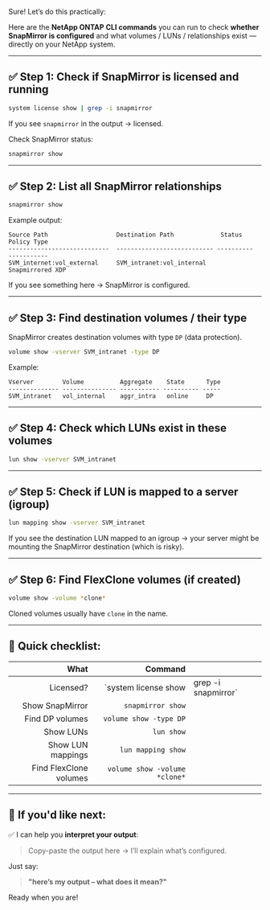 Sure! Let’s do this practically:

Here are the **NetApp ONTAP CLI commands** you can run to check **whether SnapMirror is configured** and what volumes / LUNs / relationships exist — directly on your NetApp system.

---

## ✅ **Step 1: Check if SnapMirror is licensed and running**

```bash
system license show | grep -i snapmirror
```

If you see `snapmirror` in the output → licensed.

Check SnapMirror status:

```bash
snapmirror show
```

---

## ✅ **Step 2: List all SnapMirror relationships**

```bash
snapmirror show
```

Example output:

```
Source Path                   Destination Path             Status       Policy Type
----------------------------  --------------------------- ----------   -----------
SVM_internet:vol_external     SVM_intranet:vol_internal    Snapmirrored XDP
```

If you see something here → SnapMirror is configured.

---

## ✅ **Step 3: Find destination volumes / their type**

SnapMirror creates destination volumes with type `DP` (data protection).

```bash
volume show -vserver SVM_intranet -type DP
```

Example:

```
Vserver        Volume          Aggregate    State      Type
-------------- --------------- ----------- ---------- -----
SVM_intranet   vol_internal    aggr_intra   online     DP
```

---

## ✅ **Step 4: Check which LUNs exist in these volumes**

```bash
lun show -vserver SVM_intranet
```

---

## ✅ **Step 5: Check if LUN is mapped to a server (igroup)**

```bash
lun mapping show -vserver SVM_intranet
```

If you see the destination LUN mapped to an igroup → your server might be mounting the SnapMirror destination (which is risky).

---

## ✅ **Step 6: Find FlexClone volumes (if created)**

```bash
volume show -volume *clone*
```

Cloned volumes usually have `clone` in the name.

---

## 🧰 **Quick checklist:**

|                   What |                       Command |                      |
| ---------------------: | ----------------------------: | -------------------- |
|              Licensed? |         \`system license show | grep -i snapmirror\` |
|        Show SnapMirror |             `snapmirror show` |                      |
|        Find DP volumes |        `volume show -type DP` |                      |
|              Show LUNs |                    `lun show` |                      |
|      Show LUN mappings |            `lun mapping show` |                      |
| Find FlexClone volumes | `volume show -volume *clone*` |                      |

---

## 🚀 **If you'd like next:**

✅ I can help you **interpret your output**:

> Copy-paste the output here → I’ll explain what’s configured.

Just say:

> **"here’s my output – what does it mean?"**

Ready when you are!
